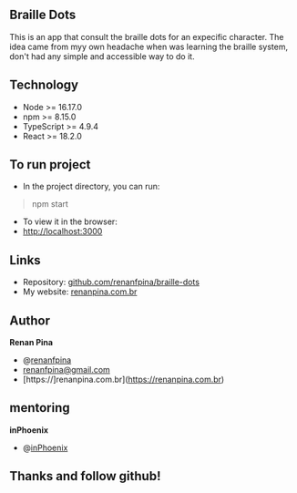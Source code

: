 ## Braille Dots

This is an app that consult the braille dots for an expecific character. The idea came from myy own headache when was learning the braille system, don't had any simple and accessible way to do it.


## Technology 

* Node >= 16.17.0
* npm >= 8.15.0
* TypeScript >= 4.9.4
* React >= 18.2.0


## To run project

* In the project directory, you can run:
>npm start
* To view it in the browser:
* [http://localhost:3000](http://localhost:3000) 


## Links

* Repository: [github.com/renanfpina/braille-dots](https://github.com/renanfpina/braille-dots)
* My website: [renanpina.com.br](https://renanpina.com.br)


## Author
**Renan Pina**
* @[renanfpina](https://github.com/renanfpina)
* renanfpina@gmail.com
* [https://]renanpina.com.br](https://renanpina.com.br)


## mentoring
**inPhoenix**
* @[inPhoenix](https://github.com/inPhoenix)


## Thanks and follow github!
